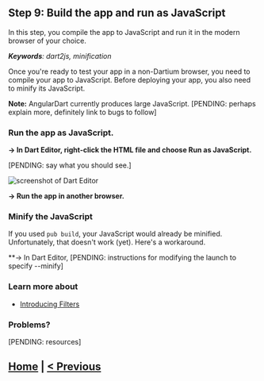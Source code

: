 ## Step 9: Build the app and run as JavaScript

In this step, you compile the app to JavaScript and
run it in the modern browser of your choice.

_**Keywords**: dart2js, minification_

Once you're ready to test your app in a non-Dartium browser,
you need to compile your app to JavaScript.
Before deploying your app, you also need to minify its JavaScript.

**Note:** AngularDart currently produces large JavaScript.
[PENDING: perhaps explain more, definitely link to bugs to follow]

### Run the app as JavaScript.

**&rarr; In Dart Editor, right-click the HTML file and choose Run as JavaScript.**

[PENDING: say what you should see.]

![screenshot of Dart Editor](/img/runAsJS.png)

**&rarr; Run the app in another browser.**

### Minify the JavaScript

If you used `pub build`, your JavaScript would already be minified.
Unfortunately, that doesn't work (yet).
Here's a workaround.

**&rarr; In Dart Editor, [PENDING: instructions for modifying the launch to specify --minify]


### Learn more about
 - [Introducing Filters](https://angulardart.org/tutorial/07-ch05-filter-service.html)

### Problems?
[PENDING: resources]

## [Home](../README.md) | [< Previous](step-8.md)
